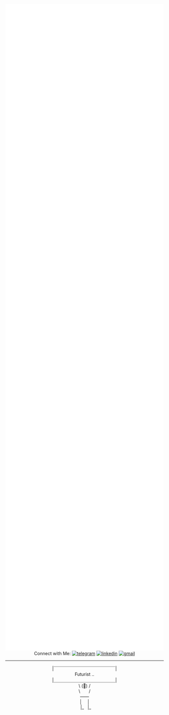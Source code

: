 <img align="left" width="560" alt="metrics" src="/github-metrics.svg">
<hr>
<div align="center">
Connect with Me: <a href="https://t.me/salvador_immortal" target="_blank"><img style="width:25px;" src="https://raw.githubusercontent.com/gauravghongde/social-icons/master/SVG/Color/Telegram.svg" alt="telegram" /></a>  <a href="https://www.linkedin.com/in/mehdi-javidan/" target="_blank"><img style="width:25px;" src="https://raw.githubusercontent.com/gauravghongde/social-icons/master/SVG/Color/LinkedIN.svg" alt="linkedin" /></a> <a href="mailto:mehdi73ee@gmail.com" target="_blank"><img style="width:25px;" src="https://raw.githubusercontent.com/gauravghongde/social-icons/master/SVG/Color/Gmail.svg" alt="gmail" /></a> 
</div>

<hr>
<div align="center">
|￣￣￣￣￣￣￣￣￣￣￣￣￣￣| <br>
 Futurist .. <br>
|＿＿＿＿＿＿＿＿＿＿＿＿＿＿| <br>
 \ (👀) / <br>
\ &nbsp;&nbsp;&nbsp;&nbsp;&nbsp; / <br>
—— <br>
|&nbsp;&nbsp;&nbsp;&nbsp;&nbsp;| <br>
&nbsp;&nbsp;|_ &nbsp; |_ <br>
</div>




